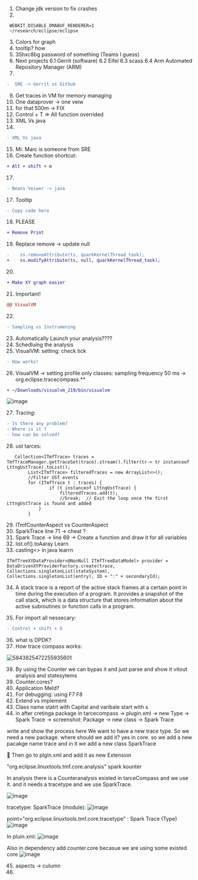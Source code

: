 
1. Change jdk version to fix crashes
2. 
```
 WEBKIT_DISABLE_DMABUF_RENDERER=1
 ~/research/eclipse/eclipse
```
3. Colors for graph
4. tooltip? how
5. 35hxc8bg password of something (Teams I guess)
6. Next projects
   6.1 Gerrit (software)
   6.2 Eifel
   6.3 scass
   6.4 Arm Automated Repository Manager (ARM) 
7.
```diff
-  SRE -> Gerrit vs Github
```

9. Get traces in VM for memory managing
10. One dataprover -> one veiw
11. for that 500m -> FIX
12. Control + T => All function overrided
13. XML Vs java
14.
```diff
- XML Vs java
```
15. Mr. Marc is someone from SRE
16. Create function shortcut: 
```diff
+ Alt + shift + m
```
17. 
```diff
- Beans Veiwer -> java
```
17. Tooltip
```diff
- Copy code here
```
18. PLEASE

```diff
+ Remove Print
```
19. Replace remove -> update null
```diff
-    ss.removeAttribute(ts, quarkKernelThread_task);
+    ss.modifyAttribute(ts, null, quarkKernelThread_task);
```
20. 
```diff
+ Make XY graph easier
```
21. Important!
```diff
@@ VisualVM
```
22. 
```diff
- Sampling vs Instrumening
```
23. Automatically Launch your analysis????
24. Schedluing the analysis
25. VisualVM:
setting: check tick
```diff
- How works!
```
26. VisualVM -> setting profile only classes: sampling frequency 50 ms -> org.eclipse.tracecompass.**
```diff
+ ~/Downloads/visualvm_219/bin/visualvm
```

![image](https://github.com/user-attachments/assets/d8a2ba5f-70b8-4b1e-a5d7-d4dd60926c84)

27. Tracing:
```diff
- Is there any problem?
- Where is it ?
- how can be solved?
```
28. ust tarces:
```
   Collection<ITmfTrace> traces = TmfTraceManager.getTraceSet(trace).stream().filter(tr-> tr instanceof LttngUstTrace).toList();
        List<ITmfTrace> filteredTraces = new ArrayList<>();
        //Filter UST events
        for (ITmfTrace t : traces) {
                if (t instanceof LttngUstTrace) {
                    filteredTraces.add(t);
                    //break;  // Exit the loop once the first LttngUstTrace is found and added
            }
        }
```
 29. ITmfCounterAspect vs CounterAspect
30. SparkTrace line 71 -> cheat ?
31. Spark Trace -> line 69 -> Create a function and draw it for all variables
32. list.of().toAaray Learn
33. casting<> in java learrn
```
ITmfTreeXYDataProvider<@NonNull ITmfTreeDataModel> provider = DataDrivenXYProviderFactory.create(trace, Collections.singletonList(stateSystem), Collections.singletonList(entry), ID + ":" + secondaryId);
```
34. A stack trace is a report of the active stack frames at a certain point in time during the execution of a program. It provides a snapshot of the call stack, which is a data structure that stores information about the active subroutines or function calls in a program.

35. For import all nessecary: 
```diff
- Control + shift + O
```
36. what is DPDK?
37. How trace compass works:
    
![5843825472255935601](https://github.com/user-attachments/assets/e9fabf41-ea5f-43c8-af30-64aee0bc164b)

38. By using the Counter we can bypas it and just parse and show it vitout analysis and statesytems
39. Counter.cores?
40. Application Meld?
41. For debugging: using F7 F8
42. Extend vs implement
43. Class name statrt with Capital and varibale start with s
44. in after cretinga package in tarcecompass -> plugin.xml -> new Type -> Spark Trace -> screenshot: 
Package -> new class -> Spark Trace

write and show the process here
We want to have a new trace type. So we need a new package. where should we add it? yes in core. so we add a new pacakge name trace and in it we add a new class SparkTrace

&#x1F534; Then go to plgin.xml and add it as  new Extension 

"org.eclipse.linuxtools.tmf.core.analysis" spark kounter

In analysis there is a Counteranalysis existed in tarceCompass and we use it. and it needs a tracetype and we use SparkTrace.

![image](https://github.com/user-attachments/assets/9c59ee63-5c4c-445c-a6b9-8bc9a8b34040)

tracetype: SparkTrace (module):
![image](https://github.com/user-attachments/assets/7391bfd6-9ff1-4fe0-8af7-7c76a3a5d90b)

point="org.eclipse.linuxtools.tmf.core.tracetype" : Spark Trace (Type)
![image](https://github.com/user-attachments/assets/a771ec92-86b7-40c1-b2f2-78ddf0b53710)

In pluin.xml: 
![image](https://github.com/user-attachments/assets/b8994008-f2f3-4bf4-9852-d788320fe584)

Also in dependency add counter.core becasue we are using some existed core 
![image](https://github.com/user-attachments/assets/991c2a47-8085-4316-9c65-55a65fbee238)

45. aspects -> culumn
46. 
